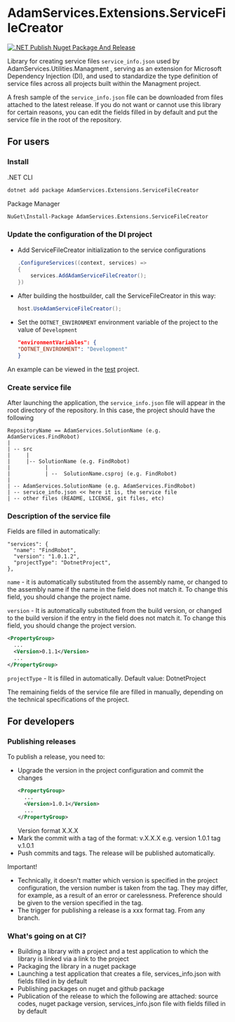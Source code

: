 # AdamServices.Extensions.ServiceFileCreator
[![.NET Publish Nuget Package And Release](https://github.com/Adam-Software/AdamServices.Extensions.ServiceFileCreator/actions/workflows/dotnet.yml/badge.svg)](https://github.com/Adam-Software/AdamServices.Extensions.ServiceFileCreator/actions/workflows/dotnet.yml)


Library for creating service files `service_info.json` used by AdamServices.Utilities.Managment , serving as an extension for Microsoft Dependency Injection (DI), and used to standardize the type definition of service files across all projects built within the Managment project.

A fresh sample of the `service_info.json` file can be downloaded from files attached to the latest release. If you do not want or cannot use this library for certain reasons, you can edit the fields filled in by default and put the service file in the root of the repository.

## For users

### Install

.NET CLI
```cmd
dotnet add package AdamServices.Extensions.ServiceFileCreator
```

Package Manager
```cmd
NuGet\Install-Package AdamServices.Extensions.ServiceFileCreator
```

### Update the configuration of the DI project

* Add ServiceFileCreator initialization to the service configurations
  ```C#
  .ConfigureServices((context, services) =>
  {
      services.AddAdamServiceFileCreator();
  })
  ```

* After building the hostbuilder, call the ServiceFileCreator in this way:
  ```C#
  host.UseAdamServiceFileCreator();
  ```

* Set the `DOTNET_ENVIRONMENT` environment variable of the project to the value of `Development`
  ```json
  "environmentVariables": {
  "DOTNET_ENVIRONMENT": "Development"
  }
  ```

An example can be viewed in the [test](https://github.com/Adam-Software/AdamServices.Extensions.ServiceFileCreator/blob/master/src/ServiceFileCreator.TestApp/Program.cs) project.

### Create service file

After launching the application, the `service_info.json` file will appear in the root directory of the repository. In this case, the project should have the following 
```
RepositoryName == AdamServices.SolutionName (e.g. AdamServices.FindRobot)
|
| -- src
|     |
|     |-- SolutionName (e.g. FindRobot)
|           |
|           | --  SolutionName.csproj (e.g. FindRobot)
|
| -- AdamServices.SolutionName (e.g. AdamServices.FindRobot)
| -- service_info.json << here it is, the service file
| -- other files (README, LICENSE, git files, etc)
```

### Description of the service file

Fields are filled in automatically:
```
"services": {
  "name": "FindRobot",
  "version": "1.0.1.2",
  "projectType": "DotnetProject",
},
```
  
`name` - it is automatically substituted from the assembly name, or changed to the assembly name if the name in the field does not match it. To change this field, you should change the project name.
  
`version` - It is automatically substituted from the build version, or changed to the build version if the entry in the field does not match it. To change this field, you should change the project version.
```xml
<PropertyGroup>
  ...
  <Version>0.1.1</Version>
  ...
</PropertyGroup>
```

`projectType` - It is filled in automatically. Default value: DotnetProject

The remaining fields of the service file are filled in manually, depending on the technical specifications of the project.

## For developers

### Publishing releases

To publish a release, you need to:

* Upgrade the version in the project configuration and commit the changes
  ```xml
  <PropertyGroup>
    ...
    <Version>1.0.1</Version>
    ...
  </PropertyGroup>
  ```
  Version format X.X.X
* Mark the commit with a tag of the format: v.X.X.X
  e.g. version 1.0.1 tag v.1.0.1
* Push commits and tags. The release will be published automatically.

Important!

* Technically, it doesn't matter which version is specified in the project configuration, the version number is taken from the tag. They may differ, for example, as a result of an error or carelessness. Preference should be given to the version specified in the tag.
* The trigger for publishing a release is a xxx format tag. From any branch.

### What's going on at CI?

* Building a library with a project and a test application to which the library is linked via a link to the project
* Packaging the library in a nuget package
* Launching a test application that creates a file, services_info.json with fields filled in by default
* Publishing packages on nuget and github package
* Publication of the release to which the following are attached: source codes, nuget package version, services_info.json file with fields filled in by default
  



